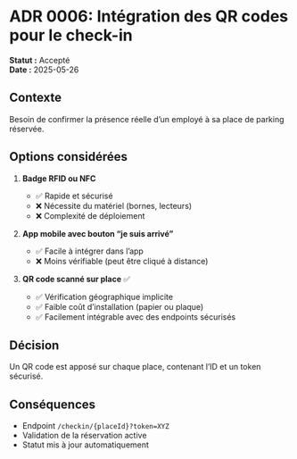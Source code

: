 # ADR 0006: Intégration des QR codes pour le check-in

**Statut :** Accepté  
**Date :** 2025-05-26

## Contexte

Besoin de confirmer la présence réelle d’un employé à sa place de parking réservée.

## Options considérées

1. **Badge RFID ou NFC**
   - ✅ Rapide et sécurisé
   - ❌ Nécessite du matériel (bornes, lecteurs)
   - ❌ Complexité de déploiement

2. **App mobile avec bouton “je suis arrivé”**
   - ✅ Facile à intégrer dans l’app
   - ❌ Moins vérifiable (peut être cliqué à distance)

3. **QR code scanné sur place** ✅ 
   - ✅ Vérification géographique implicite
   - ✅ Faible coût d’installation (papier ou plaque)
   - ✅ Facilement intégrable avec des endpoints sécurisés

## Décision

Un QR code est apposé sur chaque place, contenant l’ID et un token sécurisé.

## Conséquences

- Endpoint `/checkin/{placeId}?token=XYZ`
- Validation de la réservation active
- Statut mis à jour automatiquement
